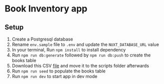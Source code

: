 # Book Inventory app

## Setup

1. Create a Postgresql database
2. Rename `env.sample` file to `.env` and update the `NUXT_DATABASE_URL` value
3. In your terminal, Run `npm install` to install dependency
4. Run `npm run db:generate` followed by `npm run db:push` to create the books table
5. Download this CSV [file](https://drive.google.com/file/d/11O_cLm5PU7Jfp7rHJ1ZAOLzobfp90oFA/view?usp=drive_link) and move it to the scripts folder afterwards
6. Run `npm run seed` to populate the books table
7. Run `npm run dev` to start app in dev mode
